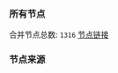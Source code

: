 ### 所有节点
合并节点总数: `1316`
[节点链接](https://raw.githubusercontent.com/rzhy1/11/master/sub/sub_merge_base64.txt)

### 节点来源
